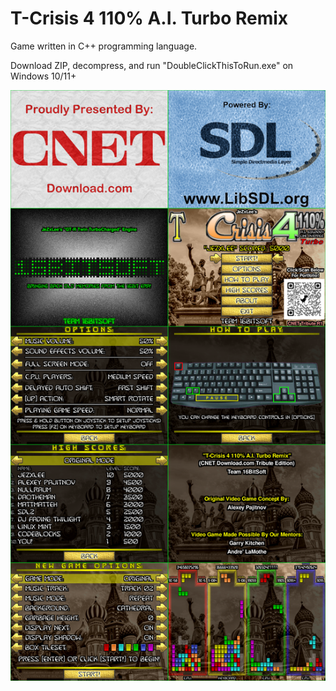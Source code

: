 # T-Crisis 4 110% A.I. Turbo Remix

Game written in C++ programming language.

Download ZIP, decompress, and run "DoubleClickThisToRun.exe" on Windows 10/11+

![Screenshot](TC4_GitHub.png)
